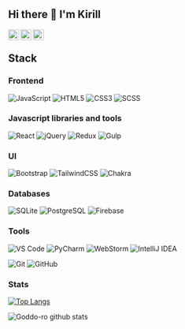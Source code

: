 ## Hi there 👋 I'm Kirill

<a href="https://t.me/goddo_ra">
  <img align="left" alt="Telegram" width="22px" src="https://camo.githubusercontent.com/5c1975da7d9ab735ceb71c57b6c7e48ff3e08ca4/68747470733a2f2f6564656e742e6769746875622e696f2f537570657254696e7949636f6e732f696d616765732f7376672f74656c656772616d2e737667">
</a>

<a href="https://vk.com/id325432771">
  <img align="left" alt="VK" width="22px" src="https://upload.wikimedia.org/wikipedia/commons/thumb/2/21/VK.com-logo.svg/2048px-VK.com-logo.svg.png" />
</a>

<a href="https://www.codewars.com/users/Goddo-ro">
  <img align="left" alt="Codewars" width="22px" src="https://www.codewars.com/packs/assets/logo-square-red-big.c74ae0e7.png" />
</a>

<br>

## Stack

### Frontend

![JavaScript](https://img.shields.io/badge/-JavaScript-F7DF1C?style=for-the-badge&logo=javascript&logoColor=white&color=%23FFCE5A)
![HTML5](https://img.shields.io/badge/-HTML5-%23E44D27?style=for-the-badge&logo=html5&logoColor=ffffff)
![CSS3](https://img.shields.io/badge/-CSS3-%231572B6?style=for-the-badge&logo=css3)
![SCSS](https://img.shields.io/badge/-SCSS-94476E?style=for-the-badge&logo=SASS)

### Javascript libraries and tools

![React](https://img.shields.io/badge/-React-202020?style=for-the-badge&logo=react)
![jQuery](https://img.shields.io/badge/jquery-%230769AD.svg?style=for-the-badge&logo=jquery&logoColor=white)
![Redux](https://img.shields.io/badge/redux-%23593d88.svg?style=for-the-badge&logo=redux&logoColor=white)
![Gulp](https://img.shields.io/badge/GULP-%23CF4647.svg?style=for-the-badge&logo=gulp&logoColor=white)

### UI

![Bootstrap](https://img.shields.io/badge/bootstrap-%238511FA.svg?style=for-the-badge&logo=bootstrap&logoColor=white)
![TailwindCSS](https://img.shields.io/badge/tailwindcss-%2338B2AC.svg?style=for-the-badge&logo=tailwind-css&logoColor=white)
![Chakra](https://img.shields.io/badge/chakra-%234ED1C5.svg?style=for-the-badge&logo=chakraui&logoColor=white)

### Databases

![SQLite](https://img.shields.io/badge/SQLite-07405E?style=for-the-badge&logo=sqlite&logoColor=white)
![PostgreSQL](https://img.shields.io/badge/PostgreSQL-316192?style=for-the-badge&logo=postgresql&logoColor=white)
![Firebase](https://img.shields.io/badge/firebase-%23039BE5.svg?style=for-the-badge&logo=firebase)

### Tools

![VS Code](https://img.shields.io/badge/VSCode-white?style=for-the-badge&logo=visualstudiocode&logoColor=white&color=black)
![PyCharm](https://img.shields.io/badge/PyCharm-white?style=for-the-badge&logo=pycharm&logoColor=white&color=black)
![WebStorm](https://img.shields.io/badge/webstorm-143?style=for-the-badge&logo=webstorm&logoColor=white&color=black)
![IntelliJ IDEA](https://img.shields.io/badge/IntelliJIDEA-000000.svg?style=for-the-badge&logo=intellij-idea&logoColor=white)

![Git](https://img.shields.io/badge/git-%23F05033.svg?style=for-the-badge&logo=git&logoColor=white)
![GitHub](https://img.shields.io/badge/github-%23121011.svg?style=for-the-badge&logo=github&logoColor=white)

### Stats

[![Top Langs](https://github-readme-stats.vercel.app/api/top-langs/?username=Goddo-ro&layout=compact&theme=radical&langs_count=10)](https://github.com/anuraghazra/github-readme-stats)

![Goddo-ro github stats](https://github-readme-stats.vercel.app/api?username=Goddo-ro&show_icons=true&theme=radical&include_all_commits=true&count_private=true) 
